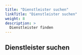 ```yaml
---
title: "Dienstleister suchen"
linkTitle: "Dienstleister suchen"
weight: 8
description: >
  Dienstleister finden
---
```


## Dienstleister suchen